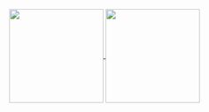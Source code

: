 <a href="https://github.com/dukex">
  <img align="center" height="170px" src="https://github-readme-stats.vercel.app/api?username=dukex&include_all_commits=true&show_icons=true&theme=dracula" />
</a>
<a href="https://github.com/dukex">
  <img align="center" height="170px" src="https://github-readme-stats.vercel.app/api/top-langs/?username=dukex&layout=compact&show_icons=true&theme=dracula" />
</a>
